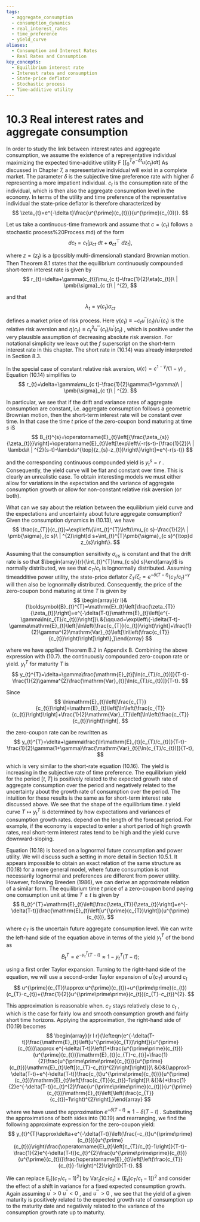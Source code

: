 ```yaml
---
tags:
  - aggregate_consumption
  - consumption_dynamics
  - real_interest_rates
  - time_preference
  - yield_curve
aliases:
  - Consumption and Interest Rates
  - Real Rates and Consumption
key_concepts:
  - Equilibrium interest rate
  - Interest rates and consumption
  - State-price deflator
  - Stochastic process
  - Time-additive utility
---
```


# 10.3 Real interest rates and aggregate consumption  

In order to study the link between interest rates and aggregate consumption, we assume the existence of a representative individual maximizing the expected time-additive utility F $[\int_{0}^{T}e^{-\delta t}u(c_{t})d t]$ As discussed in Chapter 7, a representative individual will exist in a complete market. The parameter $\delta$ is the subjective time preference rate with higher $\delta$ representing a more impatient individual. $c_{t}$ is the consumption rate of the individual, which is then also the aggregate consumption level in the economy. In terms of the utility and time preference of the representative individual the state-price deflator is therefore characterized by  
$$
\zeta_{t}=e^{-\delta t}\frac{u^{\prime}(c_{t})}{u^{\prime}(c_{0})}.
$$  

Let us take a continuous-time framework and assume that $c=\left(c_{t}\right)$ follows a stochastic process%20Process.md) of the form  
$$
d c_{t}=c_{t}\left[\mu_{c t}\:d t+\pmb{\sigma}_{c t}^{\top}\:d z_{t}\right],
$$  

where $z=\left(z_{t}\right)$ is a (possibly multi-dimensional) standard Brownian motion. Then Theorem 8.1 states that the equilibrium continuously compounded short-term interest rate is given by  
$$
r_{t}=\delta+\gamma(c_{t})\mu_{c t}-\frac{1}{2}\eta(c_{t})\ | \pmb{\sigma}_{c t}\ | ^{2},
$$  

and that  
$$
\lambda_{t}=\gamma(c_{t})\sigma_{c t}
$$  

defines a market price of risk process. Here $\gamma(c_{t})\equiv-c_{t}u^{\prime\prime}(c_{t})/u^{\prime}(c_{t})$ is the relative risk aversion and $\eta(c_{t})\equiv c_{t}^{2}u^{\prime\prime\prime}(c_{t})/u^{\prime}(c_{t})$ , which is positive under the very plausible assumption of decreasing absolute risk aversion. For notational simplicity we leave out the $f$ superscript on the short-term interest rate in this chapter. The short rate in (10.14) was already interpreted in Section 8.3.  

In the special case of constant relative risk aversion, $u(c)=c^{1-\gamma}/(1-\gamma)$ , Equation (10.14) simplifies to  
$$
r_{t}=\delta+\gamma\mu_{c t}-\frac{1}{2}\gamma(1+\gamma)\ | \pmb{\sigma}_{c t}\ | ^{2}.
$$  

In particular, we see that if the drift and variance rates of aggregate consumption are constant, i.e. aggregate consumption follows a geometric Brownian motion, then the short-term interest rate will be constant over time. In that case the time $t$ price of the zero-coupon bond maturing at time $s$ iS  
$$
B_{t}^{s}=\operatorname{E}_{t}\left[{\frac{\zeta_{s}}{\zeta_{t}}}\right]=\operatorname{E}_{t}\left[\exp\left\{-r(s-t)-{\frac{1}{2}}\ | \lambda\ | ^{2}(s-t)-\lambda^{\top}(z_{s}-z_{t})\right\}\right]=e^{-r(s-t)}
$$  

and the corresponding continuous compounded yield is $y_{t}^{s}=r$ . Consequently, the yield curve will be flat and constant over time. This is clearly an unrealistic case. To obtain interesting models we must either allow for variations in the expectation and the variance of aggregate consumption growth or allow for non-constant relative risk aversion (or both).  

What can we say about the relation between the equilibrium yield curve and the expectations and uncertainty about future aggregate consumption? Given the consumption dynamics in (10.13), we have  
$$
\frac{c_{T}}{c_{t}}=\exp\left\{\int_{t}^{T}\left(\mu_{c s}-\frac{1}{2}\ | \pmb{\sigma}_{c s}\ | ^{2}\right)d s+\int_{t}^{T}\pmb{\sigma}_{c s}^{\top}d z_{s}\right\}.
$$  

Assuming that the consumption sensitivity $\sigma_{c s}$ is constant and that the drift rate is so that $\begin{array}{r}{\int_{t}^{T}\mu_{c s}d s}\end{array}$ is normally distributed, we see that $c_{T}/c_{t}$ is lognormally distributed. Assuming timeadditive power utility, the state-price deflator $\zeta_{T}/\zeta_{t}=e^{-\delta(T-t)}(c_{T}/c_{t})^{-\gamma}$ will then also be lognormally distributed. Consequently, the price of the zero-coupon bond maturing at time $T$ is given by  
$$
\begin{array}{r l}&{\boldsymbol{B}_{t}^{T}=\mathrm{E}_{t}\left[\frac{\zeta_{T}}{\zeta_{t}}\right]=e^{-\delta(T-t)}\mathrm{E}_{t}\left[e^{-\gamma\ln(c_{T}/c_{t})}\right]}\ &{\qquad=\exp\left\{-\delta(T-t)-\gamma\mathrm{E}_{t}\left[\ln\left(\frac{c_{T}}{c_{t}}\right)\right]+\frac{1}{2}\gamma^{2}\mathrm{Var}_{t}\left[\ln\left(\frac{c_{T}}{c_{t}}\right)\right]\right\},}\end{array}
$$  

where we have applied Theorem B.2 in Appendix B. Combining the above expression with (10.7). the continuously compounded zero-coupon rate or yield. $y_{t}^{T}$ for maturity $T$ is  
$$
y_{t}^{T}=\delta+\gamma\frac{\mathrm{E}_{t}[\ln(c_{T}/c_{t})]}{T-t}-\frac{1}{2}\gamma^{2}\frac{\mathrm{Var}_{t}[\ln(c_{T}/c_{t})]}{T-t}.
$$  

Since  
$$
\ln\mathrm{E}_{t}\left[\frac{c_{T}}{c_{t}}\right]=\mathrm{E}_{t}\left[\ln\left(\frac{c_{T}}{c_{t}}\right)\right]+\frac{1}{2}\mathrm{Var}_{T}\left[\ln\left(\frac{c_{T}}{c_{t}}\right)\right],
$$  

the zero-coupon rate can be rewritten as  
$$
y_{t}^{T}=\delta+\gamma\frac{\ln\mathrm{E}_{t}[c_{T}/c_{t}]}{T-t}-\frac{1}{2}\gamma(1+\gamma)\frac{\mathrm{Var}_{t}[\ln(c_{T}/c_{t})]}{T-t},
$$  

which is very similar to the short-rate equation (10.16). The yield is increasing in the subjective rate of time preference. The equilibrium yield for the period $[t,T]$ is positively related to the expected growth rate of aggregate consumption over the period and negatively related to the uncertainty about the growth rate of consumption over the period. The intuition for these results is the same as for short-term interest rate discussed above. We see that the shape of the equilibrium time. $t$ yield curve $T\mapsto y_{t}^{T}$ is determined by how expectations and variances of consumption growth rates. depend on the length of the forecast period. For example, if the economy is expected to enter a short period of high growth rates, real short-term interest rates tend to be high and the yield curve downward-sloping.  

Equation (10.18) is based on a lognormal future consumption and power utility. We will discuss such a setting in more detail in Section 10.5.1. It appears impossible to obtain an exact relation of the same structure as (10.18) for a more general model, where future consumption is not necessarily lognormal and preferences are different from power utility. However, following Breeden (1986), we can derive an approximate relation of a similar form. The equilibrium time $t$ price of a zero-coupon bond paying one consumption unit at time $T\geq t$ is given by  
$$
B_{t}^{T}=\mathrm{E}_{t}\left[\frac{\zeta_{T}}{\zeta_{t}}\right]=e^{-\delta(T-t)}\frac{\mathrm{E}_{t}\left[u^{\prime}(c_{T})\right]}{u^{\prime}(c_{t})},
$$  

where $c_{T}$ is the uncertain future aggregate consumption level. We can write the left-hand side of the equation above in terms of the yield $y_{t}^{T}$ of the bond as  
$$
B_{t}^{T}=e^{-y_{t}^{T}(T-t)}\approx1-y_{t}^{T}(T-t);
$$  

using a first order Taylor expansion. Turning to the right-hand side of the equation, we will use a second-order Taylor expansion of $u^{\prime}(c_{T})$ around $c_{t}$  
$$
u^{\prime}(c_{T})\approx u^{\prime}(c_{t})+u^{\prime\prime}(c_{t})(c_{T}-c_{t})+{\frac{1}{2}}u^{\prime\prime\prime}(c_{t})(c_{T}-c_{t})^{2}.
$$  

This approximation is reasonable when. $c_{T}$ stays relatively close to $c_{t}$ , which is the case for fairly low and smooth consumption growth and fairly short time horizons. Applying the approximation, the right-hand side of (10.19) becomes  
$$
\begin{array}{r l r}{\lefteqn{e^{-\delta(T-t)}\frac{\mathrm{E}_{t}\left[u^{\prime}(c_{T})\right]}{u^{\prime}(c_{t})}\approx e^{-\delta(T-t)}\left(1+\frac{u^{\prime\prime}(c_{t})}{u^{\prime}(c_{t})}\mathrm{E}_{t}[c_{T}-c_{t}]+\frac{1}{2}\frac{u^{\prime\prime\prime}(c_{t})}{u^{\prime}(c_{t})}\mathrm{E}_{t}\left[(c_{T}-c_{t})^{2}\right]\right)}}\ &{}&{\approx1-\delta(T-t)+e^{-\delta(T-t)}\frac{c_{t}u^{\prime\prime}(c_{t})}{u^{\prime}(c_{t})}\mathrm{E}_{t}\left[\frac{c_{T}}{c_{t}}-1\right]}\ &{}&{+\frac{1}{2}e^{-\delta(T-t)}c_{t}^{2}\frac{u^{\prime\prime\prime}(c_{t})}{u^{\prime}(c_{t})}\mathrm{E}_{t}\left[\left(\frac{c_{T}}{c_{t}}-1\right)^{2}\right],}\end{array}
$$  

where we have used the approximation $e^{-\delta(T-t)}\approx1-\delta(T-t)$ . Substituting the approximations of both sides into (10.19) and rearranging, we find the following approximate expression for the zero-coupon yield:  
$$
y_{t}^{T}\approx\delta+e^{-\delta(T-t)}\left(\frac{-c_{t}u^{\prime\prime}(c_{t})}{u^{\prime}(c_{t})}\right)\frac{\operatorname{E}_{t}\left[c_{T}/c_{t}-1\right]}{T-t}-\frac{1}{2}e^{-\delta(T-t)}c_{t}^{2}\frac{u^{\prime\prime\prime}(c_{t})}{u^{\prime}(c_{t})}\frac{\operatorname{E}_{t}\left[\left(\frac{c_{T}}{c_{t}}-1\right)^{2}\right]}{T-t}.
$$  

We can replace $\mathrm{E}_{t}\left[\left(c_{T}/c_{t}-1\right)^{2}\right]$ by $\mathrm{Var}_{t}\left[c_{T}/c_{t}\right]+\left(\mathrm{E}_{t}\left[c_{T}/c_{t}-1\right]\right)^{2}$ and consider the effect of a shift in variance for a fixed expected consumption growth. Again assuming $u^{\prime}>0$ $u^{\prime\prime}<0$ , and $u^{\prime\prime\prime}>0$ , we see that the yield of a given maturity is positively related to the expected growth rate of consumption up to the maturity date and negatively related to the variance of the consumption growth rate up to maturity.
